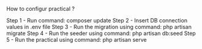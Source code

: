 How to configur practical ? 

Step 1 - Run command: composer update
Step 2 - Insert DB connection values in .env file
Step 3 - Run the migration using command: php artisan migrate
Step 4 - Run the seeder using command: php artisan db:seed
Step 5 - Run the practical using command: php artisan serve
